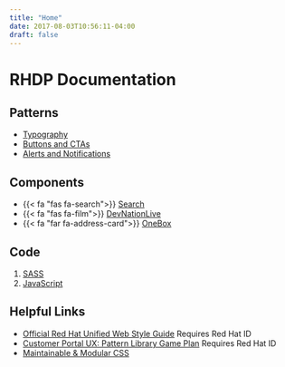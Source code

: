 ```yaml
---
title: "Home"
date: 2017-08-03T10:56:11-04:00
draft: false
---
```


<h1 class="pf-c-title pf-m-3xl pf-u-mt-lg pf-u-mb-sm">RHDP Documentation</h1>

<h2 class="pf-c-title pf-m-2xl pf-u-mt-lg pf-u-mb-sm">Patterns</h2>

- [Typography](patterns/design/typography/ "Typography Patterns")
- [Buttons and CTAs](patterns/misc/btn-cta/ "Buttons and CTA Patterns")
- [Alerts and Notifications](patterns/content/notifications/ "Alert and Notification Patterns")

<h2 class="pf-c-title pf-m-2xl pf-u-mt-lg pf-u-mb-sm">Components</h2>

* {{< fa "fas fa-search">}} [Search](components/search)
* {{< fa "fas fa-film">}} [DevNationLive](components/devnationlive)
* {{< fa "far fa-address-card">}} [OneBox](components/onebox)

<h2 class="pf-c-title pf-m-2xl pf-u-mt-lg pf-u-mb-sm">Code</h2>

1. [SASS](styling "SASS Styling")
1. [JavaScript](scripting "JavaScript")

<h2 class="pf-c-title pf-m-2xl pf-u-mt-lg pf-u-mb-sm">Helpful Links</h2>

<ul class="pf-c-list">
  <li>
    <a href="https://docs.google.com/document/d/1bAb9MkrLW34wtk4RtrYvqLylXnvWhS81aDHAjhSzxMQ/edit" class="pf-m-link">Official Red Hat Unified Web Style Guide</a> <i class="fas fa-external-link"></i> <span class="pf-c-label pf-m-compact">Requires Red Hat ID</span>
  </li>
  <li>
    <a href="https://docs.google.com/document/d/1VoHKCKPKLLNZC7N8i3KlsMSfZYpfFdRRWl3t01Sg2IA/edit#heading=h.he2yza8x0ytw" class="pf-m-link">Customer Portal UX: Pattern Library Game Plan</a> <i class="fas fa-external-link"></i> <span class="pf-c-label pf-m-compact">Requires Red Hat ID</span>
  </li>
  <li>
    <a href="http://bit.ly/mod-css" class="pf-m-link">Maintainable & Modular CSS</a> <i class="fas fa-external-link"></i>
  </li>
</ul>
